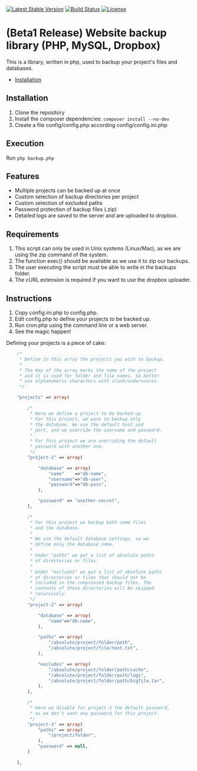 [![Latest Stable Version](http://img.shields.io/packagist/v/dimsav/backup-engine.svg)](https://packagist.org/packages/dimsav/backup-engine)
[![Build Status](https://travis-ci.org/dimsav/backup-engine.svg?branch=master)](https://travis-ci.org/dimsav/backup-engine)
[![License](http://img.shields.io/packagist/l/dimsav/backup-engine.svg)](https://packagist.org/packages/dimsav/backup-engine)

# (Beta1 Release) Website backup library (PHP, MySQL, Dropbox)

This is a library, written in php, used to backup your project's files and databases.

* [Installation](#installation)
 
## Installation

1. Clone the repository
2. Install the composer dependencies: `composer install --no-dev`
3. Create a file config/config.php according config/config.ini.php

## Execution

Run `php backup.php`

## Features

* Multiple projects can be backed up at once
* Custom selection of backup directories per project
* Custom selection of excluded paths
* Password protection of backup files (.zip)
* Detailed logs are saved to the server and are uploaded to dropbox.

## Requirements

1. This script can only be used in Unix systems (Linux/Mac), as we are using the zip command of the system.
2. The function exec() should be available as we use it to zip our backups.
3. The user executing the script must be able to write in the backups folder.
4. The cURL extension is required if you want to use the dropbox uploader.

## Instructions

1. Copy config.ini.php to config.php.
2. Edit config.php to define your projects to be backed up.
3. Run cron.php using the command line or a web server.
4. See the magic happen!

Defining your projects is a piece of cake:

```php
    /*
     * Define in this array the projects you wish to backup.
     *
     * The key of the array marks the name of the project
     * and it is used for folder and file names. So better
     * use alphanumeric characters with slash/underscores.
     */

    "projects" => array(

        /*
         * Here we define a project to be backed-up.
         * For this project, we want to backup only
         * the database. We use the default host and
         * port, and we override the username and password.
         *
         * For this project we are overriding the default
         * password with another one.
         */
        "project-1" => array(

            "database" => array(
                "name"    =>"db-name",
                "username"=>"db-user",
                "password"=>"db-pass",
            ),

            "password" => "another-secret",
        ),

        /*
         * For this project we backup both some files
         * and the database.
         *
         * We use the default database settings, so we
         * define only the database name.
         *
         * Under "paths" we put a list of absolute paths
         * of directories or files.
         *
         * Under "excludes" we put a list of absolute paths
         * of directories or files that should not be
         * included in the compressed backup files. The
         * contents of these directories will be skipped
         * recursively.
         */
        "project-2" => array(

            "database" => array(
                "name"=>"db-name",
            ),

            "paths" => array(
                "/absolute/project/folder/path",
                "/absolute/project/file/text.txt",
            ),

            "excludes" => array(
                "/absolute/project/folder/path/cache",
                "/absolute/project/folder/path/logs",
                "/absolute/project/folder/path/bigfile.tar",
            ),
        ),

        /*
         * Here we disable for project-3 the default password,
         * as we don't want any password for this project.
         */
        "project-3" => array(
            "paths" => array(
                "/project/folder",
            ),
            "password" => null,
        )

    ),
```
